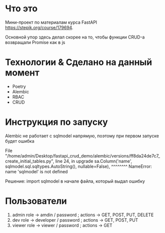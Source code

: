 # Что это
Мини-проект по материалам курса FastAPI https://stepik.org/course/179694.

Основной упор здесь делал скорее на то, чтобы функции CRUD-а возвращали Promise как в js 

# Технологии & Сделано на данный момент

- Poetry
- Alembic
- RBAC
- CRUD

# Инструкция по запуску

Alembic не работает с sqlmodel напрямую, поэтому при первом запуске будет ошибка

  File "/home/admin/Desktop/fastapi_crud_demo/alembic/versions/ff8da24de7c7_create_initial_tables.py", line 24, in upgrade
    sa.Column('name', sqlmodel.sql.sqltypes.AutoString(), nullable=False),
                      ^^^^^^^^
    NameError: name 'sqlmodel' is not defined

Решение: import sqlmodel в начале файла, который выдал ошибку


# Пользователи

1. admin role -> amdin / password ; actions -> GET, POST, PUT, DELETE
2. dev role -> developer / password ; actions -> GET, POST, PUT
3. viewer role -> viewer / password ; actions -> GET
